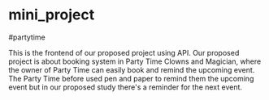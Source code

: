 # mini_project
#partytime

This is the frontend of our proposed project using API. Our proposed project is about booking system in Party Time Clowns and Magician, where the owner of Party Time can easily book and remind the upcoming event. The Party Time before used pen and paper to remind them the upcoming event but in our proposed study there's a reminder for the next event.
